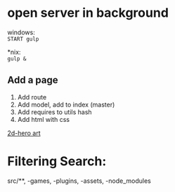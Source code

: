 open server in background
=========================
windows:  
`START gulp`

*nix:  
`gulp &`


Add a page
----------

1. Add route
2. Add model, add to index (master)
3. Add requires to utils hash
4. Add html with css


[2d-hero art](http://opengameart.org/content/2d-hero)

Filtering Search:
================
src/**, -games, -plugins, -assets, -node_modules